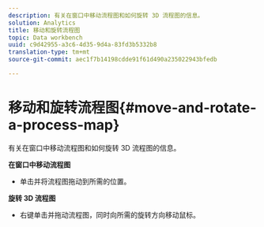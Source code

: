 ```yaml
---
description: 有关在窗口中移动流程图和如何旋转 3D 流程图的信息。
solution: Analytics
title: 移动和旋转流程图
topic: Data workbench
uuid: c9d42955-a3c6-4d35-9d4a-83fd3b5332b8
translation-type: tm+mt
source-git-commit: aec1f7b14198cdde91f61d490a235022943bfedb

---
```



# 移动和旋转流程图{#move-and-rotate-a-process-map}

有关在窗口中移动流程图和如何旋转 3D 流程图的信息。

**在窗口中移动流程图**

* 单击并将流程图拖动到所需的位置。

**旋转 3D 流程图**

* 右键单击并拖动流程图，同时向所需的旋转方向移动鼠标。

